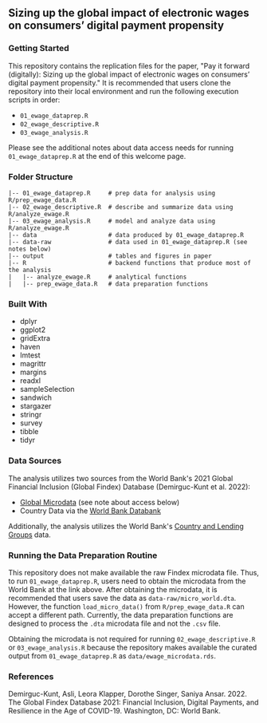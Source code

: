 ## Sizing up the global impact of electronic wages on consumers’ digital payment propensity

### Getting Started

This repository contains the replication files for the paper, "Pay it forward (digitally): Sizing up the global impact of electronic wages on consumers’ digital payment propensity." It is recommended that users clone the repository into their
local environment and run the following execution scripts in order: 

* `01_ewage_dataprep.R`
* `02_ewage_descriptive.R`
* `03_ewage_analysis.R`

Please see the additional notes about data access needs for running `01_ewage_dataprep.R` at the end of this welcome page. 

### Folder Structure

```
|-- 01_ewage_dataprep.R     # prep data for analysis using R/prep_ewage_data.R
|-- 02_ewage_descriptive.R  # describe and summarize data using R/analyze_ewage.R  
|-- 03_ewage_analysis.R     # model and analyze data using R/analyze_ewage.R
|-- data                    # data produced by 01_ewage_dataprep.R
|-- data-raw                # data used in 01_ewage_dataprep.R (see notes below) 
|-- output                  # tables and figures in paper
|-- R                       # backend functions that produce most of the analysis
|   |-- analyze_ewage.R     # analytical functions
|   |-- prep_ewage_data.R   # data preparation functions
```

### Built With

* dplyr
* ggplot2
* gridExtra
* haven
* lmtest
* magrittr
* margins
* readxl
* sampleSelection
* sandwich
* stargazer
* stringr
* survey
* tibble
* tidyr

### Data Sources

The analysis utilizes two sources from the World Bank's 2021 Global Financial Inclusion (Global Findex) Database (Demirguc-Kunt et al. 2022): 

* [Global Microdata](https://microdata.worldbank.org/index.php/catalog/4607) (see note about access below)
* Country Data via the [World Bank Databank](https://databank.worldbank.org/source/global-financial-inclusion)

Additionally, the analysis utilizes the World Bank's [Country and Lending Groups](https://datahelpdesk.worldbank.org/knowledgebase/articles/906519-world-bank-country-and-lending-groups) data. 

### Running the Data Preparation Routine

This repository does not make available the raw Findex microdata file. Thus, to 
run `01_ewage_dataprep.R`, users need to obtain the microdata from the World Bank 
at the link above. After obtaining the microdata, it is recommended that users
save the data as `data-raw/micro_world.dta`. However, the function `load_micro_data()` from `R/prep_ewage_data.R` can accept a different path. Currently, the data preparation functions are designed to process the `.dta`
microdata file and not the `.csv` file. 

Obtaining the microdata is not required for running `02_ewage_descriptive.R` or 
`03_ewage_analysis.R` because the repository makes available the curated output 
from `01_ewage_dataprep.R` as `data/ewage_microdata.rds`. 

### References

Demirguc-Kunt, Asli, Leora Klapper, Dorothe Singer, Saniya Ansar. 2022. The Global Findex Database 2021: Financial Inclusion, Digital Payments, and Resilience in the Age of COVID-19. Washington, DC: World Bank.

